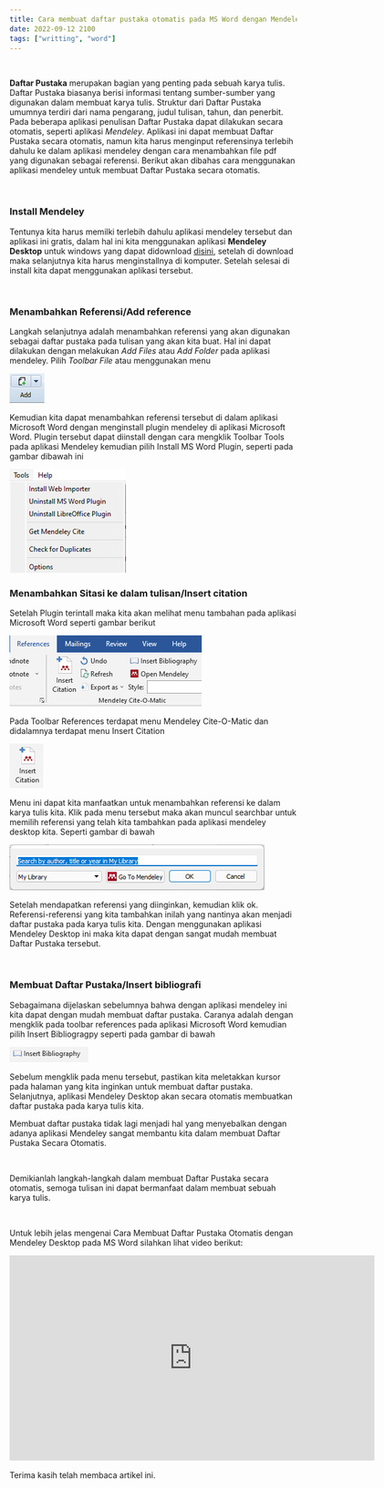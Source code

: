 ```yaml
---
title: Cara membuat daftar pustaka otomatis pada MS Word dengan Mendeley Desktop
date: 2022-09-12 2100
tags: ["writting", "word"]
---
```


<br>

**Daftar Pustaka** merupakan bagian yang penting pada sebuah karya tulis. Daftar Pustaka biasanya berisi informasi tentang sumber-sumber yang digunakan dalam membuat karya tulis. Struktur dari Daftar Pustaka umumnya terdiri dari nama pengarang, judul tulisan, tahun, dan penerbit. Pada beberapa aplikasi penulisan Daftar Pustaka dapat dilakukan secara otomatis, seperti aplikasi *Mendeley*. Aplikasi ini dapat membuat Daftar Pustaka secara otomatis, namun kita harus menginput referensinya terlebih dahulu ke dalam aplikasi mendeley dengan cara menambahkan file pdf yang digunakan sebagai referensi. Berikut akan dibahas cara menggunakan aplikasi mendeley untuk membuat Daftar Pustaka secara otomatis.

<br>

### Install Mendeley

Tentunya kita harus memilki terlebih dahulu aplikasi mendeley tersebut dan aplikasi ini gratis, dalam hal ini kita menggunakan aplikasi **Mendeley Desktop** untuk windows yang dapat didownload [disini](https://www.filehorse.com/download-mendeley-desktop/), setelah di download maka selanjutnya kita harus menginstallnya di komputer. Setelah selesai di install kita dapat menggunakan aplikasi tersebut.

<br>

### Menambahkan Referensi/Add reference

Langkah selanjutnya adalah menambahkan referensi yang akan digunakan sebagai daftar pustaka pada tulisan yang akan kita buat. Hal ini dapat dilakukan dengan melakukan *Add Files* atau *Add Folder* pada aplikasi mendeley. Pilih *Toolbar File* atau menggunakan menu

![](./1.png)<br>

Kemudian kita dapat menambahkan referensi tersebut di dalam aplikasi Microsoft Word dengan menginstall plugin mendeley di aplikasi Microsoft Word. Plugin tersebut dapat diinstall dengan cara mengklik Toolbar Tools pada aplikasi Mendeley kemudian pilih Install MS Word Plugin, seperti pada gambar  dibawah ini

![](./2.png)<br>

### Menambahkan Sitasi ke dalam tulisan/Insert citation

Setelah Plugin terintall maka kita akan melihat menu tambahan pada aplikasi Microsoft Word seperti gambar berikut

![](./3.png)<br>

Pada Toolbar References terdapat menu Mendeley Cite-O-Matic dan didalamnya terdapat menu Insert Citation

![](./4.png)<br>

Menu ini dapat kita manfaatkan untuk menambahkan referensi ke dalam karya tulis kita. Klik pada menu tersebut maka akan muncul searchbar untuk memilih referensi yang telah kita tambahkan pada aplikasi mendeley desktop kita. Seperti gambar di bawah

![](./5.png)<br>

Setelah mendapatkan referensi yang diinginkan, kemudian klik ok. Referensi-referensi yang kita tambahkan inilah yang nantinya akan menjadi daftar pustaka pada karya tulis kita. Dengan menggunakan aplikasi Mendeley Desktop ini maka kita dapat dengan sangat mudah membuat Daftar Pustaka tersebut.
 
<br>

### Membuat Daftar Pustaka/Insert bibliografi

Sebagaimana dijelaskan sebelumnya bahwa dengan aplikasi mendeley ini kita dapat dengan mudah membuat daftar pustaka. Caranya adalah dengan mengklik pada toolbar references pada aplikasi Microsoft Word kemudian pilih Insert Bibliogragpy seperti pada gambar di bawah

![](./6.png)<br>

Sebelum mengklik pada menu tersebut, pastikan kita meletakkan kursor pada halaman yang kita inginkan untuk membuat daftar pustaka. Selanjutnya, aplikasi Mendeley Desktop akan secara otomatis membuatkan daftar pustaka pada karya tulis kita.



Membuat daftar pustaka tidak lagi menjadi hal yang menyebalkan dengan adanya aplikasi Mendeley sangat membantu kita dalam membuat Daftar Pustaka Secara Otomatis.

<br>

Demikianlah langkah-langkah dalam membuat Daftar Pustaka secara otomatis, semoga tulisan ini dapat bermanfaat dalam membuat sebuah karya tulis.

<br>

Untuk lebih jelas mengenai Cara Membuat Daftar Pustaka Otomatis dengan Mendeley Desktop pada MS Word silahkan lihat video berikut:

<iframe width="640" height="360" src="https://www.youtube.com/embed/ZxPi82Wklu8" title="Mendeley | Cara Membuat Dapus Otomatis Ms Word melalui Insert Referensi + Mendeley Desktop" frameborder="0" allow="accelerometer; autoplay; clipboard-write; encrypted-media; gyroscope; picture-in-picture" allowfullscreen></iframe>

<br>

Terima kasih telah membaca artikel ini.


